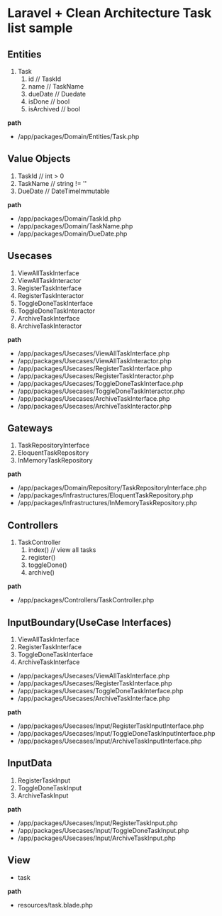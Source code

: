 # Laravel + Clean Architecture Task list sample

## Entities

1. Task
   1. id         // TaskId
   2. name       // TaskName
   3. dueDate    // Duedate
   4. isDone     // bool
   5. isArchived // bool

**path**

* /app/packages/Domain/Entities/Task.php

## Value Objects

1. TaskId   // int > 0
2. TaskName // string != ''
3. DueDate  // DateTimeImmutable

**path**

* /app/packages/Domain/TaskId.php
* /app/packages/Domain/TaskName.php
* /app/packages/Domain/DueDate.php

## Usecases

1. ViewAllTaskInterface
2. ViewAllTaskInteractor
3. RegisterTaskInterface
4. RegisterTaskInteractor
5. ToggleDoneTaskInterface
6. ToggleDoneTaskInteractor
7. ArchiveTaskInterface
8. ArchiveTaskInteractor


**path**

* /app/packages/Usecases/ViewAllTaskInterface.php
* /app/packages/Usecases/ViewAllTaskInteractor.php
* /app/packages/Usecases/RegisterTaskInterface.php
* /app/packages/Usecases/RegisterTaskInteractor.php
* /app/packages/Usecases/ToggleDoneTaskInterface.php
* /app/packages/Usecases/ToggleDoneTaskInteractor.php
* /app/packages/Usecases/ArchiveTaskInterface.php
* /app/packages/Usecases/ArchiveTaskInteractor.php

## Gateways

1. TaskRepositoryInterface
2. EloquentTaskRepository
3. InMemoryTaskRepository

**path**

* /app/packages/Domain/Repository/TaskRepositoryInterface.php
* /app/packages/Infrastructures/EloquentTaskRepository.php
* /app/packages/Infrastructures/InMemoryTaskRepository.php

## Controllers

1. TaskController
   1. index()      // view all tasks
   2. register()
   3. toggleDone()
   4. archive()

**path**

* /app/packages/Controllers/TaskController.php

## InputBoundary(UseCase Interfaces)

1. ViewAllTaskInterface
2. RegisterTaskInterface
3. ToggleDoneTaskInterface
4. ArchiveTaskInterface

* /app/packages/Usecases/ViewAllTaskInterface.php
* /app/packages/Usecases/RegisterTaskInterface.php
* /app/packages/Usecases/ToggleDoneTaskInterface.php
* /app/packages/Usecases/ArchiveTaskInterface.php

**path**

* /app/packages/Usecases/Input/RegisterTaskInputInterface.php
* /app/packages/Usecases/Input/ToggleDoneTaskInputInterface.php
* /app/packages/Usecases/Input/ArchiveTaskInputInterface.php

## InputData

1. RegisterTaskInput
2. ToggleDoneTaskInput
3. ArchiveTaskInput

**path**

* /app/packages/Usecases/Input/RegisterTaskInput.php
* /app/packages/Usecases/Input/ToggleDoneTaskInput.php
* /app/packages/Usecases/Input/ArchiveTaskInput.php

## View

* task

**path**

* resources/task.blade.php
